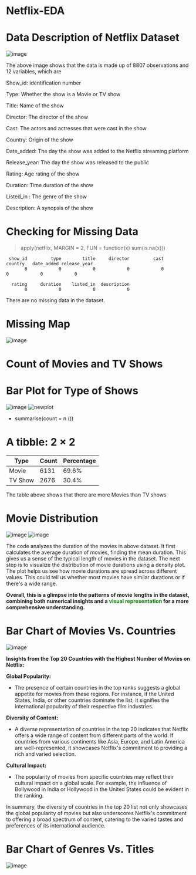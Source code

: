 # Netflix-EDA

# Data Description of Netflix Dataset

![image](https://github.com/TobiAyinde/Netflix-EDA/assets/149031697/5dd3a861-05b7-4722-b954-fe94ac0dfd97)


The above image shows that the data is made up of 8807 observations and 12 variables, which are 

Show_id: identification number       

Type: Whether the show is a Movie or TV show

Title: Name of the show

Director: The director of the show

Cast: The actors and actresses that were cast in the show

Country: Origin of the show

Date_added: The day the show was added to the Netflix streaming platform	

Release_year: The day the show was released to the public

Rating: Age rating of the show

Duration: Time duration of the show

Listed_in	: The genre of the show

Description: A synopsis of the show


# Checking for Missing Data

> apply(netflix, MARGIN = 2, FUN = function(x) sum(is.na(x)))

     show_id         type        title     director         cast      country   date_added release_year 
           0            0            0            0            0            0            0            0

      rating     duration    listed_in  description 
           0            0            0            0


There are no missing data in the dataset.

# Missing Map

![image](https://github.com/TobiAyinde/Netflix-EDA/assets/149031697/59458651-70e1-4628-9822-a6f1c7797e60)

# Count of Movies and TV Shows



# Bar Plot for Type of Shows

![image](https://github.com/TobiAyinde/Netflix-EDA/assets/149031697/1b4316ed-7552-4ddd-94db-455d5c724bb8) ![newplot](https://github.com/TobiAyinde/Netflix-EDA/assets/149031697/d08c4879-7f5a-4154-9907-306dc92aa62f)


+   summarise(count = n ())
  
# A tibble: 2 × 2

| Type    | Count | Percentage |
|---------|-------|------------|
| Movie   | 6131  | 69.6%      |
| TV Show | 2676  | 30.4%      |

The table above shows that there are more Movies than TV shows


# Movie Distribution

![image](https://github.com/TobiAyinde/Netflix-EDA/assets/149031697/4c6af479-68a4-4224-a79a-84700dfe3747) ![image](https://github.com/TobiAyinde/Netflix-EDA/assets/149031697/02d48173-9591-4424-8792-b76b03eedf55)


The code analyzes the duration of the movies in above dataset. It first calculates the average duration of movies, finding the mean duration. 
This gives us a sense of the typical length of movies in the dataset. 
The next step is to visualize the distribution of movie durations using a density plot. 
The plot helps us see how movie durations are spread across different values. 
This could tell us whether most movies have similar durations or if there's a wide range.

**Overall, this is a glimpse into the patterns of movie lengths in the dataset, combining both numerical insights and a <span style="color:green;">visual representation</span> for a more comprehensive understanding.**


# Bar Chart of Movies Vs. Countries

![image](https://github.com/TobiAyinde/Netflix-EDA/assets/149031697/0c9bb64c-76fd-4e85-a986-d6c5524a5826)


**Insights from the Top 20 Countries with the Highest Number of Movies on Netflix:**

**Global Popularity:**
  - The presence of certain countries in the top ranks suggests a global appetite for movies from these regions.
    For instance, if the United States, India, or other countries dominate the list, it signifies the international popularity of their respective film industries.

**Diversity of Content:**
  - A diverse representation of countries in the top 20 indicates that Netflix offers a wide range of content from different parts of the world.
    If countries from various continents like Asia, Europe, and Latin America are well-represented, it showcases Netflix's commitment to providing a rich and varied selection.

**Cultural Impact:**
  - The popularity of movies from specific countries may reflect their cultural impact on a global scale.
    For example, the influence of Bollywood in India or Hollywood in the United States could be evident in the ranking.

In summary, the diversity of countries in the top 20 list not only showcases the global popularity of movies but also underscores Netflix's commitment to offering a broad spectrum of content, catering to the varied tastes and preferences of its international audience.


# Bar Chart of Genres Vs. Titles

![image](https://github.com/TobiAyinde/Netflix-EDA/assets/149031697/6b0b1df2-5046-4679-b714-adb86876ac1f)











